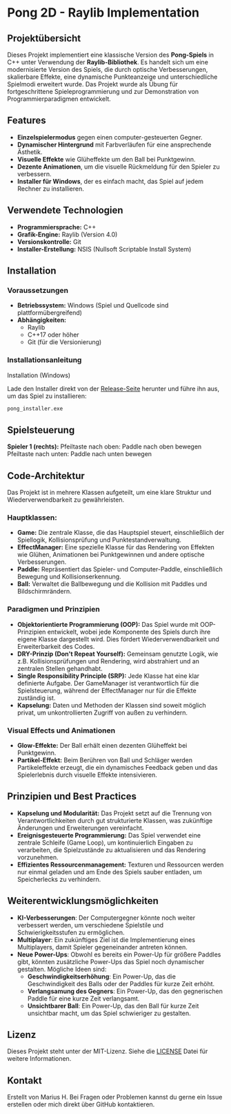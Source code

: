 # Pong 2D - Raylib Implementation

## Projektübersicht

Dieses Projekt implementiert eine klassische Version des **Pong-Spiels** in C++ unter Verwendung der **Raylib-Bibliothek**. Es handelt sich um eine modernisierte Version des Spiels, die durch optische Verbesserungen, skalierbare Effekte, eine dynamische Punkteanzeige und unterschiedliche Spielmodi erweitert wurde. Das Projekt wurde als Übung für fortgeschrittene Spieleprogrammierung und zur Demonstration von Programmierparadigmen entwickelt.

## Features

- **Einzelspielermodus** gegen einen computer-gesteuerten Gegner.
- **Dynamischer Hintergrund** mit Farbverläufen für eine ansprechende Ästhetik.
- **Visuelle Effekte** wie Glüheffekte um den Ball bei Punktgewinn.
- **Dezente Animationen**, um die visuelle Rückmeldung für den Spieler zu verbessern.
- **Installer für Windows**, der es einfach macht, das Spiel auf jedem Rechner zu installieren.

## Verwendete Technologien

- **Programmiersprache:** C++
- **Grafik-Engine:** Raylib (Version 4.0)
- **Versionskontrolle:** Git
- **Installer-Erstellung:** NSIS (Nullsoft Scriptable Install System)

## Installation

### Voraussetzungen

- **Betriebssystem:** Windows (Spiel und Quellcode sind plattformübergreifend)
- **Abhängigkeiten:** 
  - Raylib
  - C++17 oder höher
  - Git (für die Versionierung)

### Installationsanleitung
Installation (Windows)

  Lade den Installer direkt von der [Release-Seite](https://github.com/MariusH-Dev/Pong/releases/tag/v1.0.0) herunter und führe ihn aus, um das Spiel zu installieren:
  ```bash
  pong_installer.exe
  ```
## Spielsteuerung
**Spieler 1 (rechts):**
  Pfeiltaste nach oben: Paddle nach oben bewegen
  Pfeiltaste nach unten: Paddle nach unten bewegen

## Code-Architektur

Das Projekt ist in mehrere Klassen aufgeteilt, um eine klare Struktur und Wiederverwendbarkeit zu gewährleisten.
### Hauptklassen:
- **Game:** Die zentrale Klasse, die das Hauptspiel steuert, einschließlich der Spiellogik, Kollisionsprüfung und Punktestandverwaltung.
- **EffectManager:** Eine spezielle Klasse für das Rendering von Effekten wie Glühen, Animationen bei Punktgewinnen und andere optische Verbesserungen.
- **Paddle:** Repräsentiert das Spieler- und Computer-Paddle, einschließlich Bewegung und Kollisionserkennung.
- **Ball:** Verwaltet die Ballbewegung und die Kollision mit Paddles und Bildschirmrändern.

### Paradigmen und Prinzipien
- **Objektorientierte Programmierung (OOP):** Das Spiel wurde mit OOP-Prinzipien entwickelt, wobei jede Komponente des Spiels durch ihre eigene Klasse dargestellt wird. Dies fördert Wiederverwendbarkeit und Erweiterbarkeit des Codes.
- **DRY-Prinzip (Don't Repeat Yourself):** Gemeinsam genutzte Logik, wie z.B. Kollisionsprüfungen und Rendering, wird abstrahiert und an zentralen Stellen gehandhabt.
- **Single Responsibility Principle (SRP):** Jede Klasse hat eine klar definierte Aufgabe. Der GameManager ist verantwortlich für die Spielsteuerung, während der EffectManager nur für die Effekte zuständig ist.
- **Kapselung:** Daten und Methoden der Klassen sind soweit möglich privat, um unkontrollierten Zugriff von außen zu verhindern.

### Visual Effects und Animationen
- **Glow-Effekte:** Der Ball erhält einen dezenten Glüheffekt bei Punktgewinn.
- **Partikel-Effekt:** Beim Berühren von Ball und Schläger werden Partikeleffekte erzeugt, die ein dynamisches Feedback geben und das Spielerlebnis durch visuelle Effekte intensivieren.

## Prinzipien und Best Practices
- **Kapselung und Modularität:** Das Projekt setzt auf die Trennung von Verantwortlichkeiten durch gut strukturierte Klassen, was zukünftige Änderungen und Erweiterungen vereinfacht.
- **Ereignisgesteuerte Programmierung:** Das Spiel verwendet eine zentrale Schleife (Game Loop), um kontinuierlich Eingaben zu verarbeiten, die Spielzustände zu aktualisieren und das Rendering vorzunehmen.
- **Effizientes Ressourcenmanagement:** Texturen und Ressourcen werden nur einmal geladen und am Ende des Spiels sauber entladen, um Speicherlecks zu verhindern.

## Weiterentwicklungsmöglichkeiten

- **KI-Verbesserungen**: Der Computergegner könnte noch weiter verbessert werden, um verschiedene Spielstile und Schwierigkeitsstufen zu ermöglichen.
- **Multiplayer**: Ein zukünftiges Ziel ist die Implementierung eines Multiplayers, damit Spieler gegeneinander antreten können.
- **Neue Power-Ups**: Obwohl es bereits ein Power-Up für größere Paddles gibt, könnten zusätzliche Power-Ups das Spiel noch dynamischer gestalten. Mögliche Ideen sind:
  - **Geschwindigkeitserhöhung**: Ein Power-Up, das die Geschwindigkeit des Balls oder der Paddles für kurze Zeit erhöht.
  - **Verlangsamung des Gegners**: Ein Power-Up, das den gegnerischen Paddle für eine kurze Zeit verlangsamt.
  - **Unsichtbarer Ball**: Ein Power-Up, das den Ball für kurze Zeit unsichtbar macht, um das Spiel schwieriger zu gestalten.

## Lizenz
Dieses Projekt steht unter der MIT-Lizenz. Siehe die [LICENSE](LICENSE) Datei für weitere Informationen.

## Kontakt
Erstellt von Marius H.
Bei Fragen oder Problemen kannst du gerne ein Issue erstellen oder mich direkt über GitHub kontaktieren.











